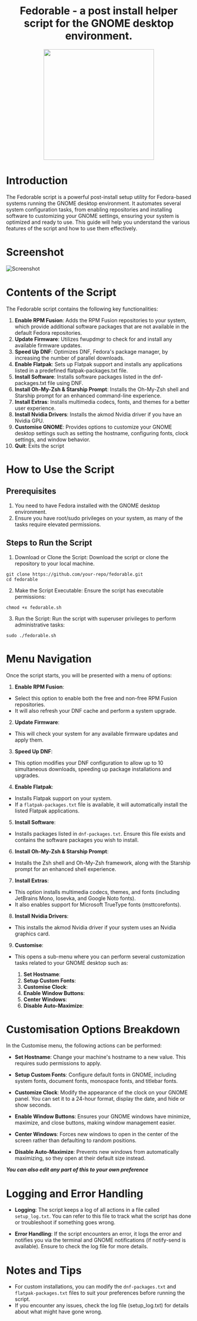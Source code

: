 <h1 align="center">
  Fedorable - a post install helper script for the GNOME desktop environment.

</h1>
<p align="center">
  <img width="300" height="300" src="./images/logo.png">
</p>

# Introduction
The Fedorable script is a powerful post-install setup utility for Fedora-based systems running the GNOME desktop environment. It automates several system configuration tasks, from enabling repositories and installing software to customizing your GNOME settings, ensuring your system is optimized and ready to use.
This guide will help you understand the various features of the script and how to use them effectively.

# Screenshot
![Screenshot](./images/screenshot.png)

# Contents of the Script
The Fedorable script contains the following key functionalities:

1. **Enable RPM Fusion**: Adds the RPM Fusion repositories to your system, which provide additional software packages that are not available in the default Fedora repositories.
2. **Update Firmware**: Utilizes fwupdmgr to check for and install any available firmware updates.
3. **Speed Up DNF**: Optimizes DNF, Fedora's package manager, by increasing the number of parallel downloads.
4. **Enable Flatpak**: Sets up Flatpak support and installs any applications listed in a predefined flatpak-packages.txt file.
5. **Install Software**: Installs software packages listed in the dnf-packages.txt file using DNF.
6. **Install Oh-My-Zsh & Starship Prompt**: Installs the Oh-My-Zsh shell and Starship prompt for an enhanced command-line experience.
7. **Install Extras**: Installs multimedia codecs, fonts, and themes for a better user experience.
8. **Install Nvidia Drivers**: Installs the akmod Nvidia driver if you have an Nvidia GPU.
9. **Customise GNOME**: Provides options to customize your GNOME desktop settings such as setting the hostname, configuring fonts, clock settings, and window behavior.
10. **Quit**: Exits the script

# How to Use the Script

## Prerequisites

1. You need to have Fedora installed with the GNOME desktop environment.
2. Ensure you have root/sudo privileges on your system, as many of the tasks require elevated permissions.

## Steps to Run the Script
1. Download or Clone the Script: Download the script or clone the repository to your local machine.
```
git clone https://github.com/your-repo/fedorable.git
cd fedorable
```
2. Make the Script Executable: Ensure the script has executable permissions:
```
chmod +x fedorable.sh
```
3. Run the Script: Run the script with superuser privileges to perform administrative tasks:
```
sudo ./fedorable.sh
```

# Menu Navigation
Once the script starts, you will be presented with a menu of options:

1. **Enable RPM Fusion**:

- Select this option to enable both the free and non-free RPM Fusion repositories.
- It will also refresh your DNF cache and perform a system upgrade.

2. **Update Firmware**:

- This will check your system for any available firmware updates and apply them.
3. **Speed Up DNF**:

- This option modifies your DNF configuration to allow up to 10 simultaneous downloads, speeding up package installations and upgrades.
4. **Enable Flatpak**:

- Installs Flatpak support on your system.
- If a ```flatpak-packages.txt``` file is available, it will automatically install the listed Flatpak applications.
5. **Install Software**:

- Installs packages listed in ```dnf-packages.txt```. Ensure this file exists and contains the software packages you wish to install.
6. **Install Oh-My-Zsh & Starship Prompt**:
- Installs the Zsh shell and Oh-My-Zsh framework, along with the Starship prompt for an enhanced shell experience.
7. **Install Extras**:

- This option installs multimedia codecs, themes, and fonts (including JetBrains Mono, Iosevka, and Google Noto fonts).
- It also enables support for Microsoft TrueType fonts (msttcorefonts).
8. **Install Nvidia Drivers**:

- This installs the akmod Nvidia driver if your system uses an Nvidia graphics card.
9. **Customise**:

- This opens a sub-menu where you can perform several customization tasks related to your GNOME desktop such as:
		
	1. **Set Hostname**:
	2. **Setup Custom Fonts**:
	3. **Customise Clock**:
	4. **Enable Window Buttons**: 
	5. **Center Windows**:
	6. **Disable Auto-Maximize**:

# Customisation Options Breakdown
In the Customise menu, the following actions can be performed:
- **Set Hostname**: Change your machine's hostname to a new value. This requires sudo permissions to apply.

- **Setup Custom Fonts**: Configure default fonts in GNOME, including system fonts, document fonts, monospace fonts, and titlebar fonts.

- **Customize Clock**: Modify the appearance of the clock on your GNOME panel. You can set it to a 24-hour format, display the date, and hide or show seconds.

- **Enable Window Buttons**: Ensures your GNOME windows have minimize, maximize, and close buttons, making window management easier.

- **Center Windows**: Forces new windows to open in the center of the screen rather than defaulting to random positions.

- **Disable Auto-Maximize**: Prevents new windows from automatically maximizing, so they open at their default size instead.

***You can also edit any part of this to your own preference***

# Logging and Error Handling
- **Logging**: The script keeps a log of all actions in a file called ```setup_log.txt```. You can refer to this file to track what the script has done or troubleshoot if something goes wrong.

- **Error Handling**: 
If the script encounters an error, it logs the error and notifies you via the terminal and GNOME notifications (if notify-send is available). Ensure to check the log file for more details.

# Notes and Tips
- For custom installations, you can modify the ```dnf-packages.txt``` and ```flatpak-packages.txt``` files to suit your preferences before running the script.
- If you encounter any issues, check the log file (setup_log.txt) for details about what might have gone wrong.

